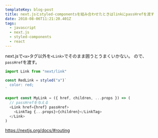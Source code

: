 ```yaml
---
templateKey: blog-post
title: next.jsとstyled-componentsを組み合わせたときはlinkにpassHrefを渡す
date: 2018-08-06T11:21:20.401Z
tags:
  - javascript
  - next.js
  - styled-components
  - react
---
```

next.jsで`<a>`タグ以外を`<Link>`でそのまま囲うとうまくいかない。
ので、`passHref`を渡す。

```js
import Link from "next/link"

const RedLink = styled("a")`
  color: red;
`

export const MyLink = ({ href, children, ...props }) => (
  // passHrefを与える
  <Link href={href} passHref>
    <LinkTag {...props}>{children}</LinkTag>
  </Link>
)
```

https://nextjs.org/docs/#routing
